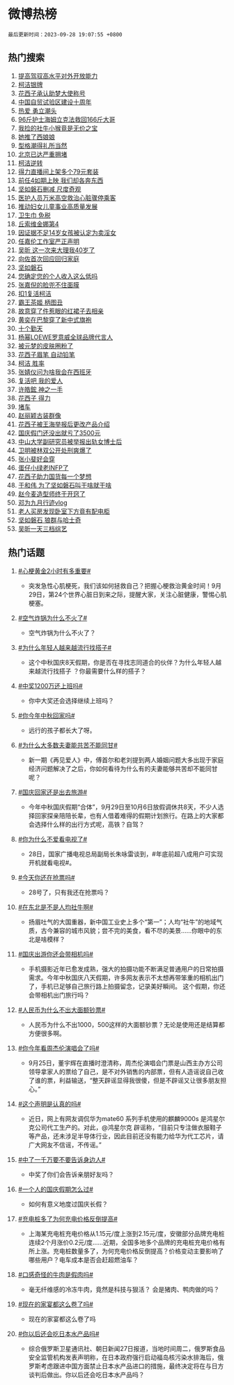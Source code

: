 # 微博热榜

`最后更新时间：2023-09-28 19:07:55 +0800`

## 热门搜索

1. [提高驾驭高水平对外开放能力](https://m.weibo.cn/search?containerid=100103type%3D1%26t%3D10%26q%3D%23%E6%8F%90%E9%AB%98%E9%A9%BE%E9%A9%AD%E9%AB%98%E6%B0%B4%E5%B9%B3%E5%AF%B9%E5%A4%96%E5%BC%80%E6%94%BE%E8%83%BD%E5%8A%9B%23&stream_entry_id=51&isnewpage=1&extparam=seat%3D1%26stream_entry_id%3D51%26pos%3D0%26c_type%3D51%26filter_type%3Drealtimehot%26dgr%3D0%26cate%3D10103%26q%3D%2523%25E6%258F%2590%25E9%25AB%2598%25E9%25A9%25BE%25E9%25A9%25AD%25E9%25AB%2598%25E6%25B0%25B4%25E5%25B9%25B3%25E5%25AF%25B9%25E5%25A4%2596%25E5%25BC%2580%25E6%2594%25BE%25E8%2583%25BD%25E5%258A%259B%2523%26display_time%3D1695899274%26pre_seqid%3D1695899274280913082192)
1. [柯洁银牌](https://m.weibo.cn/search?containerid=100103type%3D1%26t%3D10%26q%3D%23%E6%9F%AF%E6%B4%81%E9%93%B6%E7%89%8C%23&stream_entry_id=31&isnewpage=1&extparam=seat%3D1%26realpos%3D1%26dgr%3D0%26pos%3D0%26c_type%3D31%26band_rank%3D1%26flag%3D2%26filter_type%3Drealtimehot%26stream_entry_id%3D31%26q%3D%2523%25E6%259F%25AF%25E6%25B4%2581%25E9%2593%25B6%25E7%2589%258C%2523%26cate%3D5001%26lcate%3D5001%26display_time%3D1695899274%26pre_seqid%3D1695899274280913082192)
1. [花西子承认助梦大使称号](https://m.weibo.cn/search?containerid=100103type%3D1%26t%3D10%26q%3D%23%E8%8A%B1%E8%A5%BF%E5%AD%90%E6%89%BF%E8%AE%A4%E5%8A%A9%E6%A2%A6%E5%A4%A7%E4%BD%BF%E7%A7%B0%E5%8F%B7%23&stream_entry_id=31&isnewpage=1&extparam=seat%3D1%26realpos%3D2%26dgr%3D0%26pos%3D1%26c_type%3D31%26band_rank%3D2%26flag%3D1%26filter_type%3Drealtimehot%26stream_entry_id%3D31%26q%3D%2523%25E8%258A%25B1%25E8%25A5%25BF%25E5%25AD%2590%25E6%2589%25BF%25E8%25AE%25A4%25E5%258A%25A9%25E6%25A2%25A6%25E5%25A4%25A7%25E4%25BD%25BF%25E7%25A7%25B0%25E5%258F%25B7%2523%26cate%3D5001%26lcate%3D5001%26display_time%3D1695899274%26pre_seqid%3D1695899274280913082192)
1. [中国自贸试验区建设十周年](https://m.weibo.cn/search?containerid=100103type%3D1%26t%3D10%26q%3D%23%E4%B8%AD%E5%9B%BD%E8%87%AA%E8%B4%B8%E8%AF%95%E9%AA%8C%E5%8C%BA%E5%BB%BA%E8%AE%BE%E5%8D%81%E5%91%A8%E5%B9%B4%23&stream_entry_id=31&isnewpage=1&extparam=seat%3D1%26realpos%3D3%26dgr%3D0%26pos%3D2%26c_type%3D31%26band_rank%3D3%26flag%3D32768%26filter_type%3Drealtimehot%26stream_entry_id%3D31%26q%3D%2523%25E4%25B8%25AD%25E5%259B%25BD%25E8%2587%25AA%25E8%25B4%25B8%25E8%25AF%2595%25E9%25AA%258C%25E5%258C%25BA%25E5%25BB%25BA%25E8%25AE%25BE%25E5%258D%2581%25E5%2591%25A8%25E5%25B9%25B4%2523%26cate%3D5001%26lcate%3D5001%26display_time%3D1695899274%26pre_seqid%3D1695899274280913082192)
1. [热爱 勇立潮头](https://m.weibo.cn/search?containerid=100103type%3D1%26t%3D10%26q%3D%23%E7%83%AD%E7%88%B1+%E5%8B%87%E7%AB%8B%E6%BD%AE%E5%A4%B4%23&stream_entry_id=31&isnewpage=1&extparam=seat%3D1%26filter_type%3Drealtimehot%26pos%3D3%26c_type%3D31%26band_rank%3D4%26dgr%3D0%26adid%3D206482%26is_ad_pos%3D1%26topic_ad%3D1%26stream_entry_id%3D31%26q%3D%2523%25E7%2583%25AD%25E7%2588%25B1%2520%25E5%258B%2587%25E7%25AB%258B%25E6%25BD%25AE%25E5%25A4%25B4%2523%26cate%3D5001%26lcate%3D5001%26display_time%3D1695899274%26pre_seqid%3D1695899274280913082192)
1. [96斤护士海姆立克法救回166斤大哥](https://m.weibo.cn/search?containerid=100103type%3D1%26t%3D10%26q%3D%2396%E6%96%A4%E6%8A%A4%E5%A3%AB%E6%B5%B7%E5%A7%86%E7%AB%8B%E5%85%8B%E6%B3%95%E6%95%91%E5%9B%9E166%E6%96%A4%E5%A4%A7%E5%93%A5%23&stream_entry_id=31&isnewpage=1&extparam=seat%3D1%26realpos%3D4%26dgr%3D0%26pos%3D4%26c_type%3D31%26band_rank%3D4%26flag%3D32768%26filter_type%3Drealtimehot%26stream_entry_id%3D31%26q%3D%252396%25E6%2596%25A4%25E6%258A%25A4%25E5%25A3%25AB%25E6%25B5%25B7%25E5%25A7%2586%25E7%25AB%258B%25E5%2585%258B%25E6%25B3%2595%25E6%2595%2591%25E5%259B%259E166%25E6%2596%25A4%25E5%25A4%25A7%25E5%2593%25A5%2523%26cate%3D5001%26lcate%3D5001%26display_time%3D1695899274%26pre_seqid%3D1695899274280913082192)
1. [我捡的社牛小猴竟是无价之宝](https://m.weibo.cn/search?containerid=100103type%3D1%26t%3D10%26q%3D%23%E6%88%91%E6%8D%A1%E7%9A%84%E7%A4%BE%E7%89%9B%E5%B0%8F%E7%8C%B4%E7%AB%9F%E6%98%AF%E6%97%A0%E4%BB%B7%E4%B9%8B%E5%AE%9D%23&stream_entry_id=31&isnewpage=1&extparam=seat%3D1%26realpos%3D5%26dgr%3D0%26pos%3D5%26c_type%3D31%26band_rank%3D5%26flag%3D32768%26filter_type%3Drealtimehot%26stream_entry_id%3D31%26q%3D%2523%25E6%2588%2591%25E6%258D%25A1%25E7%259A%2584%25E7%25A4%25BE%25E7%2589%259B%25E5%25B0%258F%25E7%258C%25B4%25E7%25AB%259F%25E6%2598%25AF%25E6%2597%25A0%25E4%25BB%25B7%25E4%25B9%258B%25E5%25AE%259D%2523%26cate%3D5001%26lcate%3D5001%26display_time%3D1695899274%26pre_seqid%3D1695899274280913082192)
1. [她推了西娘娘](https://m.weibo.cn/search?containerid=100103type%3D1%26t%3D10%26q%3D%E5%A5%B9%E6%8E%A8%E4%BA%86%E8%A5%BF%E5%A8%98%E5%A8%98&stream_entry_id=31&isnewpage=1&extparam=seat%3D1%26realpos%3D6%26dgr%3D0%26pos%3D6%26c_type%3D31%26band_rank%3D6%26flag%3D1%26filter_type%3Drealtimehot%26stream_entry_id%3D31%26q%3D%25E5%25A5%25B9%25E6%258E%25A8%25E4%25BA%2586%25E8%25A5%25BF%25E5%25A8%2598%25E5%25A8%2598%26cate%3D5001%26lcate%3D5001%26display_time%3D1695899274%26pre_seqid%3D1695899274280913082192)
1. [型格潮得礼所当然](https://m.weibo.cn/search?containerid=100103type%3D1%26t%3D10%26q%3D%23%E5%9E%8B%E6%A0%BC%E6%BD%AE%E5%BE%97%E7%A4%BC%E6%89%80%E5%BD%93%E7%84%B6%23&stream_entry_id=31&isnewpage=1&extparam=seat%3D1%26filter_type%3Drealtimehot%26pos%3D7%26c_type%3D31%26band_rank%3D7%26dgr%3D0%26adid%3D206099%26is_ad_pos%3D1%26topic_ad%3D1%26stream_entry_id%3D31%26q%3D%2523%25E5%259E%258B%25E6%25A0%25BC%25E6%25BD%25AE%25E5%25BE%2597%25E7%25A4%25BC%25E6%2589%2580%25E5%25BD%2593%25E7%2584%25B6%2523%26cate%3D5001%26lcate%3D5001%26display_time%3D1695899274%26pre_seqid%3D1695899274280913082192)
1. [北京已达严重拥堵](https://m.weibo.cn/search?containerid=100103type%3D1%26t%3D10%26q%3D%23%E5%8C%97%E4%BA%AC%E5%B7%B2%E8%BE%BE%E4%B8%A5%E9%87%8D%E6%8B%A5%E5%A0%B5%23&stream_entry_id=31&isnewpage=1&extparam=seat%3D1%26realpos%3D7%26dgr%3D0%26pos%3D8%26c_type%3D31%26band_rank%3D7%26flag%3D2%26filter_type%3Drealtimehot%26stream_entry_id%3D31%26q%3D%2523%25E5%258C%2597%25E4%25BA%25AC%25E5%25B7%25B2%25E8%25BE%25BE%25E4%25B8%25A5%25E9%2587%258D%25E6%258B%25A5%25E5%25A0%25B5%2523%26cate%3D5001%26lcate%3D5001%26display_time%3D1695899274%26pre_seqid%3D1695899274280913082192)
1. [柯洁逆转](https://m.weibo.cn/search?containerid=100103type%3D1%26t%3D10%26q%3D%E6%9F%AF%E6%B4%81%E9%80%86%E8%BD%AC&stream_entry_id=31&isnewpage=1&extparam=seat%3D1%26realpos%3D8%26dgr%3D0%26pos%3D9%26c_type%3D31%26band_rank%3D8%26flag%3D0%26filter_type%3Drealtimehot%26stream_entry_id%3D31%26q%3D%25E6%259F%25AF%25E6%25B4%2581%25E9%2580%2586%25E8%25BD%25AC%26cate%3D5001%26lcate%3D5001%26display_time%3D1695899274%26pre_seqid%3D1695899274280913082192)
1. [得力直播间上架多个79元套装](https://m.weibo.cn/search?containerid=100103type%3D1%26t%3D10%26q%3D%23%E5%BE%97%E5%8A%9B%E7%9B%B4%E6%92%AD%E9%97%B4%E4%B8%8A%E6%9E%B6%E5%A4%9A%E4%B8%AA79%E5%85%83%E5%A5%97%E8%A3%85%23&stream_entry_id=31&isnewpage=1&extparam=seat%3D1%26realpos%3D9%26dgr%3D0%26pos%3D10%26c_type%3D31%26band_rank%3D9%26flag%3D0%26filter_type%3Drealtimehot%26stream_entry_id%3D31%26q%3D%2523%25E5%25BE%2597%25E5%258A%259B%25E7%259B%25B4%25E6%2592%25AD%25E9%2597%25B4%25E4%25B8%258A%25E6%259E%25B6%25E5%25A4%259A%25E4%25B8%25AA79%25E5%2585%2583%25E5%25A5%2597%25E8%25A3%2585%2523%26cate%3D5001%26lcate%3D5001%26display_time%3D1695899274%26pre_seqid%3D1695899274280913082192)
1. [前任4如期上映 我们却各奔东西](https://m.weibo.cn/search?containerid=100103type%3D1%26t%3D10%26q%3D%E5%89%8D%E4%BB%BB4%E5%A6%82%E6%9C%9F%E4%B8%8A%E6%98%A0+%E6%88%91%E4%BB%AC%E5%8D%B4%E5%90%84%E5%A5%94%E4%B8%9C%E8%A5%BF&stream_entry_id=31&isnewpage=1&extparam=seat%3D1%26realpos%3D10%26dgr%3D0%26pos%3D11%26c_type%3D31%26band_rank%3D10%26flag%3D1%26filter_type%3Drealtimehot%26stream_entry_id%3D31%26q%3D%25E5%2589%258D%25E4%25BB%25BB4%25E5%25A6%2582%25E6%259C%259F%25E4%25B8%258A%25E6%2598%25A0%2520%25E6%2588%2591%25E4%25BB%25AC%25E5%258D%25B4%25E5%2590%2584%25E5%25A5%2594%25E4%25B8%259C%25E8%25A5%25BF%26cate%3D5001%26lcate%3D5001%26display_time%3D1695899274%26pre_seqid%3D1695899274280913082192)
1. [坚如磐石删减 尺度奇观](https://m.weibo.cn/search?containerid=100103type%3D1%26t%3D10%26q%3D%E5%9D%9A%E5%A6%82%E7%A3%90%E7%9F%B3%E5%88%A0%E5%87%8F+%E5%B0%BA%E5%BA%A6%E5%A5%87%E8%A7%82&stream_entry_id=31&isnewpage=1&extparam=seat%3D1%26realpos%3D11%26dgr%3D0%26pos%3D12%26c_type%3D31%26band_rank%3D11%26flag%3D1%26filter_type%3Drealtimehot%26stream_entry_id%3D31%26q%3D%25E5%259D%259A%25E5%25A6%2582%25E7%25A3%2590%25E7%259F%25B3%25E5%2588%25A0%25E5%2587%258F%2520%25E5%25B0%25BA%25E5%25BA%25A6%25E5%25A5%2587%25E8%25A7%2582%26cate%3D5001%26lcate%3D5001%26display_time%3D1695899274%26pre_seqid%3D1695899274280913082192)
1. [医护人员万米高空救治心脏骤停乘客](https://m.weibo.cn/search?containerid=100103type%3D1%26t%3D10%26q%3D%23%E5%8C%BB%E6%8A%A4%E4%BA%BA%E5%91%98%E4%B8%87%E7%B1%B3%E9%AB%98%E7%A9%BA%E6%95%91%E6%B2%BB%E5%BF%83%E8%84%8F%E9%AA%A4%E5%81%9C%E4%B9%98%E5%AE%A2%23&stream_entry_id=31&isnewpage=1&extparam=seat%3D1%26realpos%3D12%26dgr%3D0%26pos%3D13%26c_type%3D31%26band_rank%3D12%26flag%3D32768%26filter_type%3Drealtimehot%26stream_entry_id%3D31%26q%3D%2523%25E5%258C%25BB%25E6%258A%25A4%25E4%25BA%25BA%25E5%2591%2598%25E4%25B8%2587%25E7%25B1%25B3%25E9%25AB%2598%25E7%25A9%25BA%25E6%2595%2591%25E6%25B2%25BB%25E5%25BF%2583%25E8%2584%258F%25E9%25AA%25A4%25E5%2581%259C%25E4%25B9%2598%25E5%25AE%25A2%2523%26cate%3D5001%26lcate%3D5001%26display_time%3D1695899274%26pre_seqid%3D1695899274280913082192)
1. [推动妇女儿童事业高质量发展](https://m.weibo.cn/search?containerid=100103type%3D1%26t%3D10%26q%3D%23%E6%8E%A8%E5%8A%A8%E5%A6%87%E5%A5%B3%E5%84%BF%E7%AB%A5%E4%BA%8B%E4%B8%9A%E9%AB%98%E8%B4%A8%E9%87%8F%E5%8F%91%E5%B1%95%23&stream_entry_id=31&isnewpage=1&extparam=seat%3D1%26realpos%3D13%26dgr%3D0%26pos%3D14%26c_type%3D31%26band_rank%3D13%26flag%3D1%26filter_type%3Drealtimehot%26stream_entry_id%3D31%26q%3D%2523%25E6%258E%25A8%25E5%258A%25A8%25E5%25A6%2587%25E5%25A5%25B3%25E5%2584%25BF%25E7%25AB%25A5%25E4%25BA%258B%25E4%25B8%259A%25E9%25AB%2598%25E8%25B4%25A8%25E9%2587%258F%25E5%258F%2591%25E5%25B1%2595%2523%26cate%3D5001%26lcate%3D5001%26display_time%3D1695899274%26pre_seqid%3D1695899274280913082192)
1. [卫生巾 免税](https://m.weibo.cn/search?containerid=100103type%3D1%26t%3D10%26q%3D%E5%8D%AB%E7%94%9F%E5%B7%BE+%E5%85%8D%E7%A8%8E&stream_entry_id=31&isnewpage=1&extparam=seat%3D1%26realpos%3D14%26dgr%3D0%26pos%3D15%26c_type%3D31%26band_rank%3D14%26flag%3D1%26filter_type%3Drealtimehot%26stream_entry_id%3D31%26q%3D%25E5%258D%25AB%25E7%2594%259F%25E5%25B7%25BE%2520%25E5%2585%258D%25E7%25A8%258E%26cate%3D5001%26lcate%3D5001%26display_time%3D1695899274%26pre_seqid%3D1695899274280913082192)
1. [丘索维金娜第4](https://m.weibo.cn/search?containerid=100103type%3D1%26t%3D10%26q%3D%23%E4%B8%98%E7%B4%A2%E7%BB%B4%E9%87%91%E5%A8%9C%E7%AC%AC4%23&stream_entry_id=31&isnewpage=1&extparam=seat%3D1%26realpos%3D15%26dgr%3D0%26pos%3D16%26c_type%3D31%26band_rank%3D15%26flag%3D0%26filter_type%3Drealtimehot%26stream_entry_id%3D31%26q%3D%2523%25E4%25B8%2598%25E7%25B4%25A2%25E7%25BB%25B4%25E9%2587%2591%25E5%25A8%259C%25E7%25AC%25AC4%2523%26cate%3D5001%26lcate%3D5001%26display_time%3D1695899274%26pre_seqid%3D1695899274280913082192)
1. [因证据不足14岁女孩被认定为卖淫女](https://m.weibo.cn/search?containerid=100103type%3D1%26t%3D10%26q%3D%23%E5%9B%A0%E8%AF%81%E6%8D%AE%E4%B8%8D%E8%B6%B314%E5%B2%81%E5%A5%B3%E5%AD%A9%E8%A2%AB%E8%AE%A4%E5%AE%9A%E4%B8%BA%E5%8D%96%E6%B7%AB%E5%A5%B3%23&stream_entry_id=31&isnewpage=1&extparam=seat%3D1%26realpos%3D16%26dgr%3D0%26pos%3D17%26c_type%3D31%26band_rank%3D16%26flag%3D2%26filter_type%3Drealtimehot%26stream_entry_id%3D31%26q%3D%2523%25E5%259B%25A0%25E8%25AF%2581%25E6%258D%25AE%25E4%25B8%258D%25E8%25B6%25B314%25E5%25B2%2581%25E5%25A5%25B3%25E5%25AD%25A9%25E8%25A2%25AB%25E8%25AE%25A4%25E5%25AE%259A%25E4%25B8%25BA%25E5%258D%2596%25E6%25B7%25AB%25E5%25A5%25B3%2523%26cate%3D5001%26lcate%3D5001%26display_time%3D1695899274%26pre_seqid%3D1695899274280913082192)
1. [任嘉伦工作室严正声明](https://m.weibo.cn/search?containerid=100103type%3D1%26t%3D10%26q%3D%23%E4%BB%BB%E5%98%89%E4%BC%A6%E5%B7%A5%E4%BD%9C%E5%AE%A4%E4%B8%A5%E6%AD%A3%E5%A3%B0%E6%98%8E%23&stream_entry_id=31&isnewpage=1&extparam=seat%3D1%26realpos%3D17%26dgr%3D0%26pos%3D18%26c_type%3D31%26band_rank%3D17%26flag%3D1%26filter_type%3Drealtimehot%26stream_entry_id%3D31%26q%3D%2523%25E4%25BB%25BB%25E5%2598%2589%25E4%25BC%25A6%25E5%25B7%25A5%25E4%25BD%259C%25E5%25AE%25A4%25E4%25B8%25A5%25E6%25AD%25A3%25E5%25A3%25B0%25E6%2598%258E%2523%26cate%3D5001%26lcate%3D5001%26display_time%3D1695899274%26pre_seqid%3D1695899274280913082192)
1. [吴昕 这一次来大理我40岁了](https://m.weibo.cn/search?containerid=100103type%3D1%26t%3D10%26q%3D%E5%90%B4%E6%98%95+%E8%BF%99%E4%B8%80%E6%AC%A1%E6%9D%A5%E5%A4%A7%E7%90%86%E6%88%9140%E5%B2%81%E4%BA%86&stream_entry_id=31&isnewpage=1&extparam=seat%3D1%26realpos%3D18%26dgr%3D0%26pos%3D19%26c_type%3D31%26band_rank%3D18%26flag%3D1%26filter_type%3Drealtimehot%26stream_entry_id%3D31%26q%3D%25E5%2590%25B4%25E6%2598%2595%2520%25E8%25BF%2599%25E4%25B8%2580%25E6%25AC%25A1%25E6%259D%25A5%25E5%25A4%25A7%25E7%2590%2586%25E6%2588%259140%25E5%25B2%2581%25E4%25BA%2586%26cate%3D5001%26lcate%3D5001%26display_time%3D1695899274%26pre_seqid%3D1695899274280913082192)
1. [向佐首次回应回归家庭](https://m.weibo.cn/search?containerid=100103type%3D1%26t%3D10%26q%3D%23%E5%90%91%E4%BD%90%E9%A6%96%E6%AC%A1%E5%9B%9E%E5%BA%94%E5%9B%9E%E5%BD%92%E5%AE%B6%E5%BA%AD%23&stream_entry_id=31&isnewpage=1&extparam=seat%3D1%26realpos%3D19%26dgr%3D0%26pos%3D20%26c_type%3D31%26band_rank%3D19%26flag%3D1%26filter_type%3Drealtimehot%26stream_entry_id%3D31%26q%3D%2523%25E5%2590%2591%25E4%25BD%2590%25E9%25A6%2596%25E6%25AC%25A1%25E5%259B%259E%25E5%25BA%2594%25E5%259B%259E%25E5%25BD%2592%25E5%25AE%25B6%25E5%25BA%25AD%2523%26cate%3D5001%26lcate%3D5001%26display_time%3D1695899274%26pre_seqid%3D1695899274280913082192)
1. [坚如磐石](https://m.weibo.cn/search?containerid=100103type%3D1%26t%3D10%26q%3D%E5%9D%9A%E5%A6%82%E7%A3%90%E7%9F%B3&stream_entry_id=31&isnewpage=1&extparam=seat%3D1%26realpos%3D20%26dgr%3D0%26pos%3D21%26c_type%3D31%26band_rank%3D20%26flag%3D0%26filter_type%3Drealtimehot%26stream_entry_id%3D31%26q%3D%25E5%259D%259A%25E5%25A6%2582%25E7%25A3%2590%25E7%259F%25B3%26cate%3D5001%26lcate%3D5001%26display_time%3D1695899274%26pre_seqid%3D1695899274280913082192)
1. [您确定您的个人收入这么低吗](https://m.weibo.cn/search?containerid=100103type%3D1%26t%3D10%26q%3D%E6%82%A8%E7%A1%AE%E5%AE%9A%E6%82%A8%E7%9A%84%E4%B8%AA%E4%BA%BA%E6%94%B6%E5%85%A5%E8%BF%99%E4%B9%88%E4%BD%8E%E5%90%97&stream_entry_id=31&isnewpage=1&extparam=seat%3D1%26realpos%3D21%26dgr%3D0%26pos%3D22%26c_type%3D31%26band_rank%3D21%26flag%3D0%26filter_type%3Drealtimehot%26stream_entry_id%3D31%26q%3D%25E6%2582%25A8%25E7%25A1%25AE%25E5%25AE%259A%25E6%2582%25A8%25E7%259A%2584%25E4%25B8%25AA%25E4%25BA%25BA%25E6%2594%25B6%25E5%2585%25A5%25E8%25BF%2599%25E4%25B9%2588%25E4%25BD%258E%25E5%2590%2597%26cate%3D5001%26lcate%3D5001%26display_time%3D1695899274%26pre_seqid%3D1695899274280913082192)
1. [张嘉倪的脸兜不住面膜](https://m.weibo.cn/search?containerid=100103type%3D1%26t%3D10%26q%3D%23%E5%BC%A0%E5%98%89%E5%80%AA%E7%9A%84%E8%84%B8%E5%85%9C%E4%B8%8D%E4%BD%8F%E9%9D%A2%E8%86%9C%23&stream_entry_id=31&isnewpage=1&extparam=seat%3D1%26realpos%3D22%26dgr%3D0%26pos%3D23%26c_type%3D31%26band_rank%3D22%26flag%3D1%26filter_type%3Drealtimehot%26stream_entry_id%3D31%26q%3D%2523%25E5%25BC%25A0%25E5%2598%2589%25E5%2580%25AA%25E7%259A%2584%25E8%2584%25B8%25E5%2585%259C%25E4%25B8%258D%25E4%25BD%258F%25E9%259D%25A2%25E8%2586%259C%2523%26cate%3D5001%26lcate%3D5001%26display_time%3D1695899274%26pre_seqid%3D1695899274280913082192)
1. [扣1复活柯洁](https://m.weibo.cn/search?containerid=100103type%3D1%26t%3D10%26q%3D%E6%89%A31%E5%A4%8D%E6%B4%BB%E6%9F%AF%E6%B4%81&stream_entry_id=31&isnewpage=1&extparam=seat%3D1%26realpos%3D23%26dgr%3D0%26pos%3D24%26c_type%3D31%26band_rank%3D23%26flag%3D0%26filter_type%3Drealtimehot%26stream_entry_id%3D31%26q%3D%25E6%2589%25A31%25E5%25A4%258D%25E6%25B4%25BB%25E6%259F%25AF%25E6%25B4%2581%26cate%3D5001%26lcate%3D5001%26display_time%3D1695899274%26pre_seqid%3D1695899274280913082192)
1. [霸王茶姬 柄图丑](https://m.weibo.cn/search?containerid=100103type%3D1%26t%3D10%26q%3D%E9%9C%B8%E7%8E%8B%E8%8C%B6%E5%A7%AC+%E6%9F%84%E5%9B%BE%E4%B8%91&stream_entry_id=31&isnewpage=1&extparam=seat%3D1%26realpos%3D24%26dgr%3D0%26pos%3D25%26c_type%3D31%26band_rank%3D24%26flag%3D0%26filter_type%3Drealtimehot%26stream_entry_id%3D31%26q%3D%25E9%259C%25B8%25E7%258E%258B%25E8%258C%25B6%25E5%25A7%25AC%2520%25E6%259F%2584%25E5%259B%25BE%25E4%25B8%2591%26cate%3D5001%26lcate%3D5001%26display_time%3D1695899274%26pre_seqid%3D1695899274280913082192)
1. [故意穿了件惹眼的红裙子去相亲](https://m.weibo.cn/search?containerid=100103type%3D1%26t%3D10%26q%3D%E6%95%85%E6%84%8F%E7%A9%BF%E4%BA%86%E4%BB%B6%E6%83%B9%E7%9C%BC%E7%9A%84%E7%BA%A2%E8%A3%99%E5%AD%90%E5%8E%BB%E7%9B%B8%E4%BA%B2&stream_entry_id=31&isnewpage=1&extparam=seat%3D1%26realpos%3D25%26dgr%3D0%26pos%3D26%26c_type%3D31%26band_rank%3D25%26flag%3D0%26filter_type%3Drealtimehot%26stream_entry_id%3D31%26q%3D%25E6%2595%2585%25E6%2584%258F%25E7%25A9%25BF%25E4%25BA%2586%25E4%25BB%25B6%25E6%2583%25B9%25E7%259C%25BC%25E7%259A%2584%25E7%25BA%25A2%25E8%25A3%2599%25E5%25AD%2590%25E5%258E%25BB%25E7%259B%25B8%25E4%25BA%25B2%26cate%3D5001%26lcate%3D5001%26display_time%3D1695899274%26pre_seqid%3D1695899274280913082192)
1. [黄奕在巴黎穿了新中式旗袍](https://m.weibo.cn/search?containerid=100103type%3D1%26t%3D10%26q%3D%23%E9%BB%84%E5%A5%95%E5%9C%A8%E5%B7%B4%E9%BB%8E%E7%A9%BF%E4%BA%86%E6%96%B0%E4%B8%AD%E5%BC%8F%E6%97%97%E8%A2%8D%23&stream_entry_id=31&isnewpage=1&extparam=seat%3D1%26realpos%3D26%26dgr%3D0%26pos%3D27%26c_type%3D31%26band_rank%3D26%26flag%3D0%26filter_type%3Drealtimehot%26stream_entry_id%3D31%26q%3D%2523%25E9%25BB%2584%25E5%25A5%2595%25E5%259C%25A8%25E5%25B7%25B4%25E9%25BB%258E%25E7%25A9%25BF%25E4%25BA%2586%25E6%2596%25B0%25E4%25B8%25AD%25E5%25BC%258F%25E6%2597%2597%25E8%25A2%258D%2523%26cate%3D5001%26lcate%3D5001%26display_time%3D1695899274%26pre_seqid%3D1695899274280913082192)
1. [十个勤天](https://m.weibo.cn/search?containerid=100103type%3D1%26t%3D10%26q%3D%E5%8D%81%E4%B8%AA%E5%8B%A4%E5%A4%A9&stream_entry_id=31&isnewpage=1&extparam=seat%3D1%26realpos%3D27%26dgr%3D0%26pos%3D28%26c_type%3D31%26band_rank%3D27%26flag%3D1%26filter_type%3Drealtimehot%26stream_entry_id%3D31%26q%3D%25E5%258D%2581%25E4%25B8%25AA%25E5%258B%25A4%25E5%25A4%25A9%26cate%3D5001%26lcate%3D5001%26display_time%3D1695899274%26pre_seqid%3D1695899274280913082192)
1. [杨幂LOEWE罗意威全球品牌代言人](https://m.weibo.cn/search?containerid=100103type%3D1%26t%3D10%26q%3D%23%E6%9D%A8%E5%B9%82LOEWE%E7%BD%97%E6%84%8F%E5%A8%81%E5%85%A8%E7%90%83%E5%93%81%E7%89%8C%E4%BB%A3%E8%A8%80%E4%BA%BA%23&stream_entry_id=31&isnewpage=1&extparam=seat%3D1%26realpos%3D28%26dgr%3D0%26pos%3D29%26c_type%3D31%26band_rank%3D28%26flag%3D0%26filter_type%3Drealtimehot%26stream_entry_id%3D31%26q%3D%2523%25E6%259D%25A8%25E5%25B9%2582LOEWE%25E7%25BD%2597%25E6%2584%258F%25E5%25A8%2581%25E5%2585%25A8%25E7%2590%2583%25E5%2593%2581%25E7%2589%258C%25E4%25BB%25A3%25E8%25A8%2580%25E4%25BA%25BA%2523%26cate%3D5001%26lcate%3D5001%26display_time%3D1695899274%26pre_seqid%3D1695899274280913082192)
1. [被元梦的皮肤圈粉了](https://m.weibo.cn/search?containerid=100103type%3D1%26t%3D10%26q%3D%23%E8%A2%AB%E5%85%83%E6%A2%A6%E7%9A%84%E7%9A%AE%E8%82%A4%E5%9C%88%E7%B2%89%E4%BA%86%23&stream_entry_id=31&isnewpage=1&extparam=seat%3D1%26realpos%3D29%26dgr%3D0%26pos%3D30%26c_type%3D31%26band_rank%3D29%26flag%3D0%26adid%3D206372%26filter_type%3Drealtimehot%26stream_entry_id%3D31%26q%3D%2523%25E8%25A2%25AB%25E5%2585%2583%25E6%25A2%25A6%25E7%259A%2584%25E7%259A%25AE%25E8%2582%25A4%25E5%259C%2588%25E7%25B2%2589%25E4%25BA%2586%2523%26cate%3D5001%26lcate%3D5001%26display_time%3D1695899274%26pre_seqid%3D1695899274280913082192)
1. [花西子眉笔 自动铅笔](https://m.weibo.cn/search?containerid=100103type%3D1%26t%3D10%26q%3D%E8%8A%B1%E8%A5%BF%E5%AD%90%E7%9C%89%E7%AC%94+%E8%87%AA%E5%8A%A8%E9%93%85%E7%AC%94&stream_entry_id=31&isnewpage=1&extparam=seat%3D1%26realpos%3D30%26dgr%3D0%26pos%3D31%26c_type%3D31%26band_rank%3D30%26flag%3D0%26filter_type%3Drealtimehot%26stream_entry_id%3D31%26q%3D%25E8%258A%25B1%25E8%25A5%25BF%25E5%25AD%2590%25E7%259C%2589%25E7%25AC%2594%2520%25E8%2587%25AA%25E5%258A%25A8%25E9%2593%2585%25E7%25AC%2594%26cate%3D5001%26lcate%3D5001%26display_time%3D1695899274%26pre_seqid%3D1695899274280913082192)
1. [柯洁 胜率](https://m.weibo.cn/search?containerid=100103type%3D1%26t%3D10%26q%3D%E6%9F%AF%E6%B4%81+%E8%83%9C%E7%8E%87&stream_entry_id=31&isnewpage=1&extparam=seat%3D1%26realpos%3D31%26dgr%3D0%26pos%3D32%26c_type%3D31%26band_rank%3D31%26flag%3D0%26filter_type%3Drealtimehot%26stream_entry_id%3D31%26q%3D%25E6%259F%25AF%25E6%25B4%2581%2520%25E8%2583%259C%25E7%258E%2587%26cate%3D5001%26lcate%3D5001%26display_time%3D1695899274%26pre_seqid%3D1695899274280913082192)
1. [张婧仪问为啥我会在西班牙](https://m.weibo.cn/search?containerid=100103type%3D1%26t%3D10%26q%3D%23%E5%BC%A0%E5%A9%A7%E4%BB%AA%E9%97%AE%E4%B8%BA%E5%95%A5%E6%88%91%E4%BC%9A%E5%9C%A8%E8%A5%BF%E7%8F%AD%E7%89%99%23&stream_entry_id=31&isnewpage=1&extparam=seat%3D1%26realpos%3D32%26dgr%3D0%26pos%3D33%26c_type%3D31%26band_rank%3D32%26flag%3D1%26filter_type%3Drealtimehot%26stream_entry_id%3D31%26q%3D%2523%25E5%25BC%25A0%25E5%25A9%25A7%25E4%25BB%25AA%25E9%2597%25AE%25E4%25B8%25BA%25E5%2595%25A5%25E6%2588%2591%25E4%25BC%259A%25E5%259C%25A8%25E8%25A5%25BF%25E7%258F%25AD%25E7%2589%2599%2523%26cate%3D5001%26lcate%3D5001%26display_time%3D1695899274%26pre_seqid%3D1695899274280913082192)
1. [复活吧 我的爱人](https://m.weibo.cn/search?containerid=100103type%3D1%26t%3D10%26q%3D%E5%A4%8D%E6%B4%BB%E5%90%A7+%E6%88%91%E7%9A%84%E7%88%B1%E4%BA%BA&stream_entry_id=31&isnewpage=1&extparam=seat%3D1%26realpos%3D33%26dgr%3D0%26pos%3D34%26c_type%3D31%26band_rank%3D33%26flag%3D1%26filter_type%3Drealtimehot%26stream_entry_id%3D31%26q%3D%25E5%25A4%258D%25E6%25B4%25BB%25E5%2590%25A7%2520%25E6%2588%2591%25E7%259A%2584%25E7%2588%25B1%25E4%25BA%25BA%26cate%3D5001%26lcate%3D5001%26display_time%3D1695899274%26pre_seqid%3D1695899274280913082192)
1. [许皓鋐 神之一手](https://m.weibo.cn/search?containerid=100103type%3D1%26t%3D10%26q%3D%E8%AE%B8%E7%9A%93%E9%8B%90+%E7%A5%9E%E4%B9%8B%E4%B8%80%E6%89%8B&stream_entry_id=31&isnewpage=1&extparam=seat%3D1%26realpos%3D34%26dgr%3D0%26pos%3D35%26c_type%3D31%26band_rank%3D34%26flag%3D1%26filter_type%3Drealtimehot%26stream_entry_id%3D31%26q%3D%25E8%25AE%25B8%25E7%259A%2593%25E9%258B%2590%2520%25E7%25A5%259E%25E4%25B9%258B%25E4%25B8%2580%25E6%2589%258B%26cate%3D5001%26lcate%3D5001%26display_time%3D1695899274%26pre_seqid%3D1695899274280913082192)
1. [花西子 得力](https://m.weibo.cn/search?containerid=100103type%3D1%26t%3D10%26q%3D%E8%8A%B1%E8%A5%BF%E5%AD%90+%E5%BE%97%E5%8A%9B&stream_entry_id=31&isnewpage=1&extparam=seat%3D1%26realpos%3D35%26dgr%3D0%26pos%3D36%26c_type%3D31%26band_rank%3D35%26flag%3D0%26filter_type%3Drealtimehot%26stream_entry_id%3D31%26q%3D%25E8%258A%25B1%25E8%25A5%25BF%25E5%25AD%2590%2520%25E5%25BE%2597%25E5%258A%259B%26cate%3D5001%26lcate%3D5001%26display_time%3D1695899274%26pre_seqid%3D1695899274280913082192)
1. [堵车](https://m.weibo.cn/search?containerid=100103type%3D1%26t%3D10%26q%3D%E5%A0%B5%E8%BD%A6&stream_entry_id=31&isnewpage=1&extparam=seat%3D1%26realpos%3D36%26dgr%3D0%26pos%3D37%26c_type%3D31%26band_rank%3D36%26flag%3D0%26filter_type%3Drealtimehot%26stream_entry_id%3D31%26q%3D%25E5%25A0%25B5%25E8%25BD%25A6%26cate%3D5001%26lcate%3D5001%26display_time%3D1695899274%26pre_seqid%3D1695899274280913082192)
1. [赵丽颖古装群像](https://m.weibo.cn/search?containerid=100103type%3D1%26t%3D10%26q%3D%E8%B5%B5%E4%B8%BD%E9%A2%96%E5%8F%A4%E8%A3%85%E7%BE%A4%E5%83%8F&stream_entry_id=31&isnewpage=1&extparam=seat%3D1%26realpos%3D37%26dgr%3D0%26pos%3D38%26c_type%3D31%26band_rank%3D37%26flag%3D0%26filter_type%3Drealtimehot%26stream_entry_id%3D31%26q%3D%25E8%25B5%25B5%25E4%25B8%25BD%25E9%25A2%2596%25E5%258F%25A4%25E8%25A3%2585%25E7%25BE%25A4%25E5%2583%258F%26cate%3D5001%26lcate%3D5001%26display_time%3D1695899274%26pre_seqid%3D1695899274280913082192)
1. [花西子被王海举报后更改产品介绍](https://m.weibo.cn/search?containerid=100103type%3D1%26t%3D10%26q%3D%23%E8%8A%B1%E8%A5%BF%E5%AD%90%E8%A2%AB%E7%8E%8B%E6%B5%B7%E4%B8%BE%E6%8A%A5%E5%90%8E%E6%9B%B4%E6%94%B9%E4%BA%A7%E5%93%81%E4%BB%8B%E7%BB%8D%23&stream_entry_id=31&isnewpage=1&extparam=seat%3D1%26realpos%3D38%26dgr%3D0%26pos%3D39%26c_type%3D31%26band_rank%3D38%26flag%3D0%26filter_type%3Drealtimehot%26stream_entry_id%3D31%26q%3D%2523%25E8%258A%25B1%25E8%25A5%25BF%25E5%25AD%2590%25E8%25A2%25AB%25E7%258E%258B%25E6%25B5%25B7%25E4%25B8%25BE%25E6%258A%25A5%25E5%2590%258E%25E6%259B%25B4%25E6%2594%25B9%25E4%25BA%25A7%25E5%2593%2581%25E4%25BB%258B%25E7%25BB%258D%2523%26cate%3D5001%26lcate%3D5001%26display_time%3D1695899274%26pre_seqid%3D1695899274280913082192)
1. [国庆假门还没出就亏了3500元](https://m.weibo.cn/search?containerid=100103type%3D1%26t%3D10%26q%3D%23%E5%9B%BD%E5%BA%86%E5%81%87%E9%97%A8%E8%BF%98%E6%B2%A1%E5%87%BA%E5%B0%B1%E4%BA%8F%E4%BA%863500%E5%85%83%23&stream_entry_id=31&isnewpage=1&extparam=seat%3D1%26realpos%3D39%26dgr%3D0%26pos%3D40%26c_type%3D31%26band_rank%3D39%26flag%3D1%26filter_type%3Drealtimehot%26stream_entry_id%3D31%26q%3D%2523%25E5%259B%25BD%25E5%25BA%2586%25E5%2581%2587%25E9%2597%25A8%25E8%25BF%2598%25E6%25B2%25A1%25E5%2587%25BA%25E5%25B0%25B1%25E4%25BA%258F%25E4%25BA%25863500%25E5%2585%2583%2523%26cate%3D5001%26lcate%3D5001%26display_time%3D1695899274%26pre_seqid%3D1695899274280913082192)
1. [中山大学副研究员被举报出轨女博士后](https://m.weibo.cn/search?containerid=100103type%3D1%26t%3D10%26q%3D%23%E4%B8%AD%E5%B1%B1%E5%A4%A7%E5%AD%A6%E5%89%AF%E7%A0%94%E7%A9%B6%E5%91%98%E8%A2%AB%E4%B8%BE%E6%8A%A5%E5%87%BA%E8%BD%A8%E5%A5%B3%E5%8D%9A%E5%A3%AB%E5%90%8E%23&stream_entry_id=31&isnewpage=1&extparam=seat%3D1%26realpos%3D40%26dgr%3D0%26pos%3D41%26c_type%3D31%26band_rank%3D40%26flag%3D0%26filter_type%3Drealtimehot%26stream_entry_id%3D31%26q%3D%2523%25E4%25B8%25AD%25E5%25B1%25B1%25E5%25A4%25A7%25E5%25AD%25A6%25E5%2589%25AF%25E7%25A0%2594%25E7%25A9%25B6%25E5%2591%2598%25E8%25A2%25AB%25E4%25B8%25BE%25E6%258A%25A5%25E5%2587%25BA%25E8%25BD%25A8%25E5%25A5%25B3%25E5%258D%259A%25E5%25A3%25AB%25E5%2590%258E%2523%26cate%3D5001%26lcate%3D5001%26display_time%3D1695899274%26pre_seqid%3D1695899274280913082192)
1. [卫明被林双公开处刑爽爆了](https://m.weibo.cn/search?containerid=100103type%3D1%26t%3D10%26q%3D%23%E5%8D%AB%E6%98%8E%E8%A2%AB%E6%9E%97%E5%8F%8C%E5%85%AC%E5%BC%80%E5%A4%84%E5%88%91%E7%88%BD%E7%88%86%E4%BA%86%23&stream_entry_id=31&isnewpage=1&extparam=seat%3D1%26realpos%3D41%26dgr%3D0%26pos%3D42%26c_type%3D31%26band_rank%3D41%26flag%3D0%26filter_type%3Drealtimehot%26stream_entry_id%3D31%26q%3D%2523%25E5%258D%25AB%25E6%2598%258E%25E8%25A2%25AB%25E6%259E%2597%25E5%258F%258C%25E5%2585%25AC%25E5%25BC%2580%25E5%25A4%2584%25E5%2588%2591%25E7%2588%25BD%25E7%2588%2586%25E4%25BA%2586%2523%26cate%3D5001%26lcate%3D5001%26display_time%3D1695899274%26pre_seqid%3D1695899274280913082192)
1. [张小斐好会穿](https://m.weibo.cn/search?containerid=100103type%3D1%26t%3D10%26q%3D%23%E5%BC%A0%E5%B0%8F%E6%96%90%E5%A5%BD%E4%BC%9A%E7%A9%BF%23&stream_entry_id=31&isnewpage=1&extparam=seat%3D1%26realpos%3D42%26dgr%3D0%26pos%3D43%26c_type%3D31%26band_rank%3D42%26flag%3D1%26filter_type%3Drealtimehot%26stream_entry_id%3D31%26q%3D%2523%25E5%25BC%25A0%25E5%25B0%258F%25E6%2596%2590%25E5%25A5%25BD%25E4%25BC%259A%25E7%25A9%25BF%2523%26cate%3D5001%26lcate%3D5001%26display_time%3D1695899274%26pre_seqid%3D1695899274280913082192)
1. [蛋仔小绿老INFP了](https://m.weibo.cn/search?containerid=100103type%3D1%26t%3D10%26q%3D%23%E8%9B%8B%E4%BB%94%E5%B0%8F%E7%BB%BF%E8%80%81INFP%E4%BA%86%23&stream_entry_id=31&isnewpage=1&extparam=seat%3D1%26realpos%3D43%26dgr%3D0%26pos%3D44%26c_type%3D31%26band_rank%3D43%26flag%3D0%26adid%3D206271%26filter_type%3Drealtimehot%26stream_entry_id%3D31%26q%3D%2523%25E8%259B%258B%25E4%25BB%2594%25E5%25B0%258F%25E7%25BB%25BF%25E8%2580%2581INFP%25E4%25BA%2586%2523%26cate%3D5001%26lcate%3D5001%26display_time%3D1695899274%26pre_seqid%3D1695899274280913082192)
1. [花西子助力国货每一个梦想](https://m.weibo.cn/search?containerid=100103type%3D1%26t%3D10%26q%3D%E8%8A%B1%E8%A5%BF%E5%AD%90%E5%8A%A9%E5%8A%9B%E5%9B%BD%E8%B4%A7%E6%AF%8F%E4%B8%80%E4%B8%AA%E6%A2%A6%E6%83%B3&stream_entry_id=31&isnewpage=1&extparam=seat%3D1%26realpos%3D44%26dgr%3D0%26pos%3D45%26c_type%3D31%26band_rank%3D44%26flag%3D1%26filter_type%3Drealtimehot%26stream_entry_id%3D31%26q%3D%25E8%258A%25B1%25E8%25A5%25BF%25E5%25AD%2590%25E5%258A%25A9%25E5%258A%259B%25E5%259B%25BD%25E8%25B4%25A7%25E6%25AF%258F%25E4%25B8%2580%25E4%25B8%25AA%25E6%25A2%25A6%25E6%2583%25B3%26cate%3D5001%26lcate%3D5001%26display_time%3D1695899274%26pre_seqid%3D1695899274280913082192)
1. [于和伟 为了坚如磐石叫干啥就干啥](https://m.weibo.cn/search?containerid=100103type%3D1%26t%3D10%26q%3D%E4%BA%8E%E5%92%8C%E4%BC%9F+%E4%B8%BA%E4%BA%86%E5%9D%9A%E5%A6%82%E7%A3%90%E7%9F%B3%E5%8F%AB%E5%B9%B2%E5%95%A5%E5%B0%B1%E5%B9%B2%E5%95%A5&stream_entry_id=31&isnewpage=1&extparam=seat%3D1%26realpos%3D45%26dgr%3D0%26pos%3D46%26c_type%3D31%26band_rank%3D45%26flag%3D1%26filter_type%3Drealtimehot%26stream_entry_id%3D31%26q%3D%25E4%25BA%258E%25E5%2592%258C%25E4%25BC%259F%2520%25E4%25B8%25BA%25E4%25BA%2586%25E5%259D%259A%25E5%25A6%2582%25E7%25A3%2590%25E7%259F%25B3%25E5%258F%25AB%25E5%25B9%25B2%25E5%2595%25A5%25E5%25B0%25B1%25E5%25B9%25B2%25E5%2595%25A5%26cate%3D5001%26lcate%3D5001%26display_time%3D1695899274%26pre_seqid%3D1695899274280913082192)
1. [赵今麦造型师终于开窍了](https://m.weibo.cn/search?containerid=100103type%3D1%26t%3D10%26q%3D%23%E8%B5%B5%E4%BB%8A%E9%BA%A6%E9%80%A0%E5%9E%8B%E5%B8%88%E7%BB%88%E4%BA%8E%E5%BC%80%E7%AA%8D%E4%BA%86%23&stream_entry_id=31&isnewpage=1&extparam=seat%3D1%26realpos%3D46%26dgr%3D0%26pos%3D47%26c_type%3D31%26band_rank%3D46%26flag%3D0%26filter_type%3Drealtimehot%26stream_entry_id%3D31%26q%3D%2523%25E8%25B5%25B5%25E4%25BB%258A%25E9%25BA%25A6%25E9%2580%25A0%25E5%259E%258B%25E5%25B8%2588%25E7%25BB%2588%25E4%25BA%258E%25E5%25BC%2580%25E7%25AA%258D%25E4%25BA%2586%2523%26cate%3D5001%26lcate%3D5001%26display_time%3D1695899274%26pre_seqid%3D1695899274280913082192)
1. [邓为九月行迹vlog](https://m.weibo.cn/search?containerid=100103type%3D1%26t%3D10%26q%3D%23%E9%82%93%E4%B8%BA%E4%B9%9D%E6%9C%88%E8%A1%8C%E8%BF%B9vlog%23&stream_entry_id=31&isnewpage=1&extparam=seat%3D1%26realpos%3D47%26dgr%3D0%26pos%3D48%26c_type%3D31%26band_rank%3D47%26flag%3D0%26filter_type%3Drealtimehot%26stream_entry_id%3D31%26q%3D%2523%25E9%2582%2593%25E4%25B8%25BA%25E4%25B9%259D%25E6%259C%2588%25E8%25A1%258C%25E8%25BF%25B9vlog%2523%26cate%3D5001%26lcate%3D5001%26display_time%3D1695899274%26pre_seqid%3D1695899274280913082192)
1. [老人买房发现卧室下方竟有配电柜](https://m.weibo.cn/search?containerid=100103type%3D1%26t%3D10%26q%3D%23%E8%80%81%E4%BA%BA%E4%B9%B0%E6%88%BF%E5%8F%91%E7%8E%B0%E5%8D%A7%E5%AE%A4%E4%B8%8B%E6%96%B9%E7%AB%9F%E6%9C%89%E9%85%8D%E7%94%B5%E6%9F%9C%23&stream_entry_id=31&isnewpage=1&extparam=seat%3D1%26realpos%3D48%26dgr%3D0%26pos%3D49%26c_type%3D31%26band_rank%3D48%26flag%3D0%26filter_type%3Drealtimehot%26stream_entry_id%3D31%26q%3D%2523%25E8%2580%2581%25E4%25BA%25BA%25E4%25B9%25B0%25E6%2588%25BF%25E5%258F%2591%25E7%258E%25B0%25E5%258D%25A7%25E5%25AE%25A4%25E4%25B8%258B%25E6%2596%25B9%25E7%25AB%259F%25E6%259C%2589%25E9%2585%258D%25E7%2594%25B5%25E6%259F%259C%2523%26cate%3D5001%26lcate%3D5001%26display_time%3D1695899274%26pre_seqid%3D1695899274280913082192)
1. [坚如磐石 狼群与哈士奇](https://m.weibo.cn/search?containerid=100103type%3D1%26t%3D10%26q%3D%E5%9D%9A%E5%A6%82%E7%A3%90%E7%9F%B3+%E7%8B%BC%E7%BE%A4%E4%B8%8E%E5%93%88%E5%A3%AB%E5%A5%87&stream_entry_id=31&isnewpage=1&extparam=seat%3D1%26realpos%3D49%26dgr%3D0%26pos%3D50%26c_type%3D31%26band_rank%3D49%26flag%3D1%26filter_type%3Drealtimehot%26stream_entry_id%3D31%26q%3D%25E5%259D%259A%25E5%25A6%2582%25E7%25A3%2590%25E7%259F%25B3%2520%25E7%258B%25BC%25E7%25BE%25A4%25E4%25B8%258E%25E5%2593%2588%25E5%25A3%25AB%25E5%25A5%2587%26cate%3D5001%26lcate%3D5001%26display_time%3D1695899274%26pre_seqid%3D1695899274280913082192)
1. [吴昕一天三档综艺](https://m.weibo.cn/search?containerid=100103type%3D1%26t%3D10%26q%3D%23%E5%90%B4%E6%98%95%E4%B8%80%E5%A4%A9%E4%B8%89%E6%A1%A3%E7%BB%BC%E8%89%BA%23&stream_entry_id=31&isnewpage=1&extparam=seat%3D1%26realpos%3D50%26dgr%3D0%26pos%3D51%26c_type%3D31%26band_rank%3D50%26flag%3D0%26filter_type%3Drealtimehot%26stream_entry_id%3D31%26q%3D%2523%25E5%2590%25B4%25E6%2598%2595%25E4%25B8%2580%25E5%25A4%25A9%25E4%25B8%2589%25E6%25A1%25A3%25E7%25BB%25BC%25E8%2589%25BA%2523%26cate%3D5001%26lcate%3D5001%26display_time%3D1695899274%26pre_seqid%3D1695899274280913082192)

## 热门话题

1. [#心梗黄金2小时有多重要#](https://m.weibo.cn/search?containerid=231522type%3D1%26t%3D10%26q%3D%23%E5%BF%83%E6%A2%97%E9%BB%84%E9%87%912%E5%B0%8F%E6%97%B6%E6%9C%89%E5%A4%9A%E9%87%8D%E8%A6%81%23&stream_entry_id=128&isnewpage=1&extparam=seat%3D1%26pos%3D1-0-0%26c_type%3D128%26unitid%3D1695781375872%26dgr%3D0%26cate%3D5004%26lcate%3D5004%26display_time%3D1695899275%26pre_seqid%3D1695899275247027388204)
    - 突发急性心肌梗死，我们该如何拯救自己？把握心梗救治黄金时间！9月29日，第24个世界心脏日到来之际，提醒大家，关注心脏健康，警惕心肌梗塞。

1. [#空气炸锅为什么不火了#](https://m.weibo.cn/search?containerid=231522type%3D1%26t%3D10%26q%3D%23%E7%A9%BA%E6%B0%94%E7%82%B8%E9%94%85%E4%B8%BA%E4%BB%80%E4%B9%88%E4%B8%8D%E7%81%AB%E4%BA%86%23&stream_entry_id=128&isnewpage=1&extparam=seat%3D1%26pos%3D1-0-1%26c_type%3D128%26unitid%3D1695775102696%26dgr%3D0%26cate%3D5004%26lcate%3D5004%26display_time%3D1695899275%26pre_seqid%3D1695899275247027388204)
    - 空气炸锅为什么不火了？

1. [#为什么年轻人越来越流行找搭子#](https://m.weibo.cn/search?containerid=231522type%3D1%26t%3D10%26q%3D%23%E4%B8%BA%E4%BB%80%E4%B9%88%E5%B9%B4%E8%BD%BB%E4%BA%BA%E8%B6%8A%E6%9D%A5%E8%B6%8A%E6%B5%81%E8%A1%8C%E6%89%BE%E6%90%AD%E5%AD%90%23&stream_entry_id=128&isnewpage=1&extparam=seat%3D1%26pos%3D1-0-2%26c_type%3D128%26unitid%3D1695891777412%26dgr%3D0%26cate%3D5004%26lcate%3D5004%26display_time%3D1695899275%26pre_seqid%3D1695899275247027388204)
    - 这个中秋国庆8天假期，你是否在寻找志同道合的伙伴？为什么年轻人越来越流行找搭子 ？你最需要什么样的搭子？

1. [#中奖1200万还上班吗#](https://m.weibo.cn/search?containerid=231522type%3D1%26t%3D10%26q%3D%23%E4%B8%AD%E5%A5%961200%E4%B8%87%E8%BF%98%E4%B8%8A%E7%8F%AD%E5%90%97%23&stream_entry_id=128&isnewpage=1&extparam=seat%3D1%26pos%3D1-0-3%26c_type%3D128%26unitid%3D1695888175461%26dgr%3D0%26cate%3D5004%26lcate%3D5004%26display_time%3D1695899275%26pre_seqid%3D1695899275247027388204)
    - 你中大奖还会选择继续上班吗？

1. [#你今年中秋回家吗#](https://m.weibo.cn/search?containerid=231522type%3D1%26t%3D10%26q%3D%23%E4%BD%A0%E4%BB%8A%E5%B9%B4%E4%B8%AD%E7%A7%8B%E5%9B%9E%E5%AE%B6%E5%90%97%23&stream_entry_id=128&isnewpage=1&extparam=seat%3D1%26pos%3D1-0-4%26c_type%3D128%26unitid%3D1695882157625%26dgr%3D0%26cate%3D5004%26lcate%3D5004%26display_time%3D1695899275%26pre_seqid%3D1695899275247027388204)
    - 远行的孩子都长大了呀。

1. [#为什么大多数夫妻能共苦不能同甘#](https://m.weibo.cn/search?containerid=231522type%3D1%26t%3D10%26q%3D%23%E4%B8%BA%E4%BB%80%E4%B9%88%E5%A4%A7%E5%A4%9A%E6%95%B0%E5%A4%AB%E5%A6%BB%E8%83%BD%E5%85%B1%E8%8B%A6%E4%B8%8D%E8%83%BD%E5%90%8C%E7%94%98%23&stream_entry_id=128&isnewpage=1&extparam=seat%3D1%26pos%3D1-0-5%26c_type%3D128%26unitid%3D1695797579916%26dgr%3D0%26cate%3D5004%26lcate%3D5004%26display_time%3D1695899275%26pre_seqid%3D1695899275247027388204)
    - 新一期《再见爱人》中，傅首尔和老刘提到两人婚姻问题大多出现于家庭经济问题解决了之后，你如何看待为什么有的夫妻能够共苦却不能同甘呢？

1. [#国庆回家还是出去旅游#](https://m.weibo.cn/search?containerid=231522type%3D1%26t%3D10%26q%3D%23%E5%9B%BD%E5%BA%86%E5%9B%9E%E5%AE%B6%E8%BF%98%E6%98%AF%E5%87%BA%E5%8E%BB%E6%97%85%E6%B8%B8%23&stream_entry_id=128&isnewpage=1&extparam=seat%3D1%26pos%3D1-0-6%26c_type%3D128%26unitid%3D1695829975198%26dgr%3D0%26cate%3D5004%26lcate%3D5004%26display_time%3D1695899275%26pre_seqid%3D1695899275247027388204)
    - 今年中秋国庆假期“合体”，9月29日至10月6日放假调休共8天，不少人选择回家探亲陪陪长辈，也有人借着难得的假期计划旅行。在路上的大家都会选择什么样的出行方式呢，高铁？自驾？

1. [#你为什么不爱看电视了#](https://m.weibo.cn/search?containerid=231522type%3D1%26t%3D10%26q%3D%23%E4%BD%A0%E4%B8%BA%E4%BB%80%E4%B9%88%E4%B8%8D%E7%88%B1%E7%9C%8B%E7%94%B5%E8%A7%86%E4%BA%86%23&stream_entry_id=128&isnewpage=1&extparam=seat%3D1%26pos%3D1-0-7%26c_type%3D128%26unitid%3D1695892049418%26dgr%3D0%26cate%3D5004%26lcate%3D5004%26display_time%3D1695899275%26pre_seqid%3D1695899275247027388204)
    - 28日，国家广播电视总局副局长朱咏雷谈到，#年底前超八成用户可实现开机就看电视#。

1. [#今天你还在抢票吗#](https://m.weibo.cn/search?containerid=231522type%3D1%26t%3D10%26q%3D%23%E4%BB%8A%E5%A4%A9%E4%BD%A0%E8%BF%98%E5%9C%A8%E6%8A%A2%E7%A5%A8%E5%90%97%23&stream_entry_id=128&isnewpage=1&extparam=seat%3D1%26pos%3D1-0-8%26c_type%3D128%26unitid%3D1695892961403%26dgr%3D0%26cate%3D5004%26lcate%3D5004%26display_time%3D1695899275%26pre_seqid%3D1695899275247027388204)
    - 28号了，只有我还在抢票吗？

1. [#在东北是不是人均社牛啊#](https://m.weibo.cn/search?containerid=231522type%3D1%26t%3D10%26q%3D%23%E5%9C%A8%E4%B8%9C%E5%8C%97%E6%98%AF%E4%B8%8D%E6%98%AF%E4%BA%BA%E5%9D%87%E7%A4%BE%E7%89%9B%E5%95%8A%23&stream_entry_id=128&isnewpage=1&extparam=seat%3D1%26pos%3D1-0-9%26c_type%3D128%26unitid%3D1695898045125%26dgr%3D0%26cate%3D5004%26lcate%3D5004%26display_time%3D1695899275%26pre_seqid%3D1695899275247027388204)
    - 扬眉吐气的大国重器，新中国工业史上多个“第一”；人均“社牛”的地域气质，古今兼容的城市风貌；尝不完的美食，看不尽的美景……你眼中的东北是啥模样？

1. [#国庆出游你还会带相机吗#](https://m.weibo.cn/search?containerid=231522type%3D1%26t%3D10%26q%3D%23%E5%9B%BD%E5%BA%86%E5%87%BA%E6%B8%B8%E4%BD%A0%E8%BF%98%E4%BC%9A%E5%B8%A6%E7%9B%B8%E6%9C%BA%E5%90%97%23&stream_entry_id=128&isnewpage=1&extparam=seat%3D1%26pos%3D1-0-10%26c_type%3D128%26unitid%3D1695897757613%26dgr%3D0%26cate%3D5004%26lcate%3D5004%26display_time%3D1695899275%26pre_seqid%3D1695899275247027388204)
    - 手机摄影近年已愈发成熟，强大的拍摄功能不断满足普通用户的日常拍摄需求。今年中秋国庆八天假期，许多网友表示不太想再带笨重的相机出门了，手机已足够自己旅行路上拍摄留念，记录美好瞬间。
这个假期，你还会带相机出门旅行吗？

1. [#人民币为什么不出大面额钞票#](https://m.weibo.cn/search?containerid=231522type%3D1%26t%3D10%26q%3D%23%E4%BA%BA%E6%B0%91%E5%B8%81%E4%B8%BA%E4%BB%80%E4%B9%88%E4%B8%8D%E5%87%BA%E5%A4%A7%E9%9D%A2%E9%A2%9D%E9%92%9E%E7%A5%A8%23&stream_entry_id=128&isnewpage=1&extparam=seat%3D1%26pos%3D1-0-11%26c_type%3D128%26unitid%3D1695810463552%26dgr%3D0%26cate%3D5004%26lcate%3D5004%26display_time%3D1695899275%26pre_seqid%3D1695899275247027388204)
    - 人民币为什么不出1000，500这样的大面额钞票？无论是使用还是结算都方便很多啊。  ​​​

1. [#你今年看周杰伦演唱会了吗#](https://m.weibo.cn/search?containerid=231522type%3D1%26t%3D10%26q%3D%23%E4%BD%A0%E4%BB%8A%E5%B9%B4%E7%9C%8B%E5%91%A8%E6%9D%B0%E4%BC%A6%E6%BC%94%E5%94%B1%E4%BC%9A%E4%BA%86%E5%90%97%23&stream_entry_id=128&isnewpage=1&extparam=seat%3D1%26pos%3D1-0-12%26c_type%3D128%26unitid%3D1695857885159%26dgr%3D0%26cate%3D5004%26lcate%3D5004%26display_time%3D1695899275%26pre_seqid%3D1695899275247027388204)
    - 9月25日，董宇辉在直播时澄清称，周杰伦演唱会门票是山西主办方公司领导拿家人的票给了自己，是不对外销售的内部票，但有人造谣说自己收了谁的票，利益输送，“整天辟谣显得我很傻，但是不辟谣又让很多朋友担心。”

1. [#这个声明是认真的吗#](https://m.weibo.cn/search?containerid=231522type%3D1%26t%3D10%26q%3D%23%E8%BF%99%E4%B8%AA%E5%A3%B0%E6%98%8E%E6%98%AF%E8%AE%A4%E7%9C%9F%E7%9A%84%E5%90%97%23&stream_entry_id=128&isnewpage=1&extparam=seat%3D1%26pos%3D1-0-13%26c_type%3D128%26unitid%3D1695875570205%26dgr%3D0%26cate%3D5004%26lcate%3D5004%26display_time%3D1695899275%26pre_seqid%3D1695899275247027388204)
    - 近日，网上有网友调侃华为mate60 系列手机使用的麒麟9000s 是鸿星尔克公司代工生产的。对此，@鸿星尔克 辟谣称，“目前只专注做衣服鞋子等产品，还未涉足半导体行业，因此目前还没有能力给华为代工芯片，请广大网友不信谣，不传谣。”

1. [#中了一千万要不要告诉身边人#](https://m.weibo.cn/search?containerid=231522type%3D1%26t%3D10%26q%3D%23%E4%B8%AD%E4%BA%86%E4%B8%80%E5%8D%83%E4%B8%87%E8%A6%81%E4%B8%8D%E8%A6%81%E5%91%8A%E8%AF%89%E8%BA%AB%E8%BE%B9%E4%BA%BA%23&stream_entry_id=128&isnewpage=1&extparam=seat%3D1%26pos%3D1-0-14%26c_type%3D128%26unitid%3D1695885773302%26dgr%3D0%26cate%3D5004%26lcate%3D5004%26display_time%3D1695899275%26pre_seqid%3D1695899275247027388204)
    - 中奖了你们会告诉亲朋好友吗？

1. [#一个人的国庆假期怎么过#](https://m.weibo.cn/search?containerid=231522type%3D1%26t%3D10%26q%3D%23%E4%B8%80%E4%B8%AA%E4%BA%BA%E7%9A%84%E5%9B%BD%E5%BA%86%E5%81%87%E6%9C%9F%E6%80%8E%E4%B9%88%E8%BF%87%23&stream_entry_id=128&isnewpage=1&extparam=seat%3D1%26pos%3D1-0-15%26c_type%3D128%26unitid%3D1695895950911%26dgr%3D0%26cate%3D5004%26lcate%3D5004%26display_time%3D1695899275%26pre_seqid%3D1695899275247027388204)
    - 如何有意义地度过国庆长假？

1. [#充电桩多了为何充电价格反倒提高#](https://m.weibo.cn/search?containerid=231522type%3D1%26t%3D10%26q%3D%23%E5%85%85%E7%94%B5%E6%A1%A9%E5%A4%9A%E4%BA%86%E4%B8%BA%E4%BD%95%E5%85%85%E7%94%B5%E4%BB%B7%E6%A0%BC%E5%8F%8D%E5%80%92%E6%8F%90%E9%AB%98%23&stream_entry_id=128&isnewpage=1&extparam=seat%3D1%26pos%3D1-0-16%26c_type%3D128%26unitid%3D1695802090018%26dgr%3D0%26cate%3D5004%26lcate%3D5004%26display_time%3D1695899275%26pre_seqid%3D1695899275247027388204)
    - 上海某充电桩充电价格从1.15元/度上涨到2.15元/度，安徽部分品牌充电桩连续2个月涨价0.2元/度……近期，全国多地多个品牌的充电桩充电价格有所上涨。充电桩数量多了，为何充电价格反倒提高？价格变动主要影响了哪些用户？电车成本是否会赶超燃油车？

1. [#口感奇怪的牛肉是假肉吗#](https://m.weibo.cn/search?containerid=231522type%3D1%26t%3D10%26q%3D%23%E5%8F%A3%E6%84%9F%E5%A5%87%E6%80%AA%E7%9A%84%E7%89%9B%E8%82%89%E6%98%AF%E5%81%87%E8%82%89%E5%90%97%23&stream_entry_id=128&isnewpage=1&extparam=seat%3D1%26pos%3D1-0-17%26c_type%3D128%26unitid%3D1695895662410%26dgr%3D0%26cate%3D5004%26lcate%3D5004%26display_time%3D1695899275%26pre_seqid%3D1695899275247027388204)
    - 毫无纤维感的冷冻牛肉，竟然是科技与狠活？
会是猪肉、鸭肉做的吗？

1. [#现在的家宴都这么卷了吗#](https://m.weibo.cn/search?containerid=231522type%3D1%26t%3D10%26q%3D%23%E7%8E%B0%E5%9C%A8%E7%9A%84%E5%AE%B6%E5%AE%B4%E9%83%BD%E8%BF%99%E4%B9%88%E5%8D%B7%E4%BA%86%E5%90%97%23&stream_entry_id=128&isnewpage=1&extparam=seat%3D1%26pos%3D1-0-18%26c_type%3D128%26unitid%3D1695884563483%26dgr%3D0%26cate%3D5004%26lcate%3D5004%26display_time%3D1695899275%26pre_seqid%3D1695899275247027388204)
    - 现在的家宴都这么卷了吗

1. [#你以后还会吃日本水产品吗#](https://m.weibo.cn/search?containerid=231522type%3D1%26t%3D10%26q%3D%23%E4%BD%A0%E4%BB%A5%E5%90%8E%E8%BF%98%E4%BC%9A%E5%90%83%E6%97%A5%E6%9C%AC%E6%B0%B4%E4%BA%A7%E5%93%81%E5%90%97%23&stream_entry_id=128&isnewpage=1&extparam=seat%3D1%26pos%3D1-0-19%26c_type%3D128%26unitid%3D1695880392863%26dgr%3D0%26cate%3D5004%26lcate%3D5004%26display_time%3D1695899275%26pre_seqid%3D1695899275247027388204)
    - 综合俄罗斯卫星通讯社、朝日新闻27日报道，当地时间周二，俄罗斯食品安全监管机构发表声明称，在日本政府强行启动福岛核污染水排海后，俄罗斯考虑跟进中国方面禁止日本水产品进口的措施，最终决定将在与日方谈判后做出。你以后还会吃日本水产品吗？

